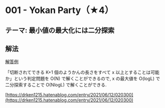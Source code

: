 # 001 - Yokan Party（★4）

## テーマ: 最小値の最大化には二分探索

## 解法
[解答例](https://github.com/koki-algebra/go_algorithm/tree/main/atcoder/tipical90/001)

「切断されてできる K+1 個のようかんの長さをすべて x 以上とすることは可能か」という判定問題を O(N) で解くことができるので, x の最大値を O(logL) で二分探索することで O(NlogL) で解くことができる.

[https://drken1215.hatenablog.com/entry/2021/06/12/020300](https://drken1215.hatenablog.com/entry/2021/06/12/020300)
